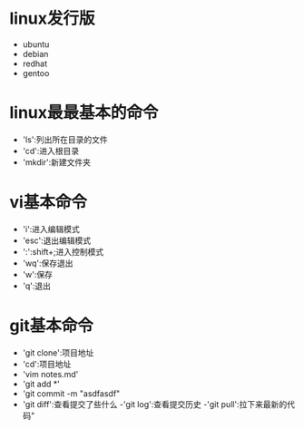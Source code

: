 # linux发行版
- ubuntu
- debian
- redhat
- gentoo


# linux最最基本的命令
- 'ls':列出所在目录的文件
- 'cd':进入根目录
- 'mkdir':新建文件夹

# vi基本命令
- 'i':进入编辑模式
- 'esc':退出编辑模式
- ':':shift+;进入控制模式
- 'wq':保存退出 
- 'w':保存
- 'q':退出

# git基本命令
- 'git clone':项目地址
- 'cd':项目地址
- 'vim notes.md'
- 'git add *'
- 'git commit -m "asdfasdf"
- 'git diff':查看提交了些什么
-'git log':查看提交历史
-'git pull':拉下来最新的代码"
